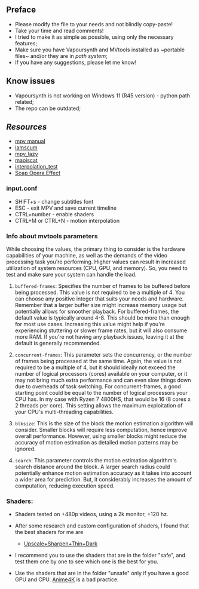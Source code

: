 ## Preface

- Please modify the file to your needs and not blindly copy-paste!
- Take your time and read comments!
- I tried to make it as simple as possible, using only the necessary features;
- Make sure you have Vapoursynth and MVtools installed as ~portable files~ and/or they are in *path system*;
- If you have any suggestions, please let me know!

## Know issues

- Vapoursynth is not working on Windows 11 (R45 version) - python path related;
- The repo can be outdated;

## ***Resources***

- [mpv manual](https://mpv.io/manual/master/)
- [iamscum](https://iamscum.wordpress.com/guides/videoplayback-guide/mpv-conf/)
- [mpv_lazy](https://github.com/hooke007/MPV_lazy)
- [maoiscat](https://github.com/maoiscat/mpv-mvtools-script)
- [interpolation_test](https://github.com/haasn/interpolation-samples)
- [Soap Opera Effect](https://www.reddit.com/r/mpv/comments/oke3aa/guide_how_to_get_motion_interpolation_soap_opera/)

### input.conf

- SHIFT+s - change subtitles font
- ESC - exit MPV and save current timeline
- CTRL+number - enable shaders
- CTRL+M or CTRL+N - motion interpolation

### Info about mvtools parameters

While choosing the values, the primary thing to consider is the hardware capabilities of your machine, as well as the
demands of the video processing task you're performing. Higher values can result in increased utilization of system
resources (CPU, GPU, and memory). So, you need to test and make sure your system can handle the load.

1. `buffered-frames`: Specifies the number of frames to be buffered before being processed. This value is not required to
   be a multiple of 4. You can choose any positive integer that suits your needs and hardware. Remember that a larger
   buffer size might increase memory usage but potentially allows for smoother playback.
   For buffered-frames, the default value is typically around 4-8. This should be more than enough for most use cases.
   Increasing this value might help if you're experiencing stuttering or slower frame rates, but it will also consume
   more RAM. If you're not having any playback issues, leaving it at the default is generally recommended.

2. `concurrent-frames`: This parameter sets the concurrency, or the number of frames being processed at the same time.
   Again, the value is not required to be a multiple of 4, but it should ideally not exceed the number of logical
   processors (cores) available on your computer, or it may not bring much extra performance and can even slow things
   down due to overheads of task switching.
   For concurrent-frames, a good starting point could be equal to the number of logical processors your CPU has. In my
   case with Ryzen 7 4800HS, that would be 16 (8 cores x 2 threads per core). This setting allows the maximum
   exploitation of your CPU's multi-threading capabilities.

3. `blksize`: This is the size of the block the motion estimation algorithm will consider. Smaller blocks will require less
  computation, hence improve overall performance. However, using smaller blocks might reduce the accuracy of motion
  estimation as detailed motion patterns may be ignored.

4. `search`: This parameter controls the motion estimation algorithm's search distance around the block. A larger search
  radius could potentially enhance motion estimation accuracy as it takes into account a wider area for prediction. But,
  it considerably increases the amount of computation, reducing execution speed.

### Shaders:

- Shaders tested on +480p videos, using a 2k monitor, +120 hz.
- After some research and custom configuration of shaders, I found that the best shaders for me are
    - [Upscale+Sharpen+Thin+Dark](https://github.com/vioo-bkp/mpv-personal-config/tree/main/portable_config/shaders/safe)

- I recommend you to use the shaders that are in the folder "safe", and test them one by one to see which one is the
  best for you.

- Use the shaders that are in the folder "unsafe" only if you have a good GPU and
  CPU. [Anime4K](https://www.reddit.com/r/animepiracy/comments/spbyhu/evaluating_the_effectiveness_of_anime4k_for/) is
  a bad practice.
